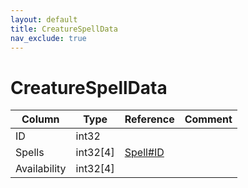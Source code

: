 ```yaml
---
layout: default
title: CreatureSpellData
nav_exclude: true
---
```

# CreatureSpellData

| Column | Type | Reference | Comment |
|--------|------|-----------|---------|
|ID|int32|||
|Spells|int32[4]|[Spell#ID](Spell)||
|Availability|int32[4]|||
